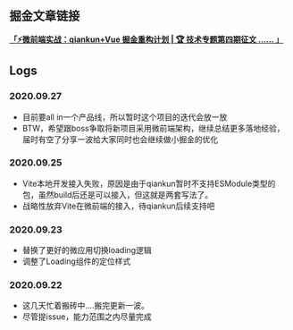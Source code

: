 
## 掘金文章链接
**[「⚡微前端实战：qiankun+Vue 掘金重构计划 | 🏆 技术专题第四期征文 ...... 」](https://juejin.im/post/6874213637687345159)**

## Logs
### 2020.09.27
* 目前要all in一个产品线，所以暂时这个项目的迭代会放一放
* BTW，希望跟boss争取将新项目采用微前端架构，继续总结更多落地经验，届时有空了分享一波给大家同时也会继续做小掘金的优化


### 2020.09.25
* Vite本地开发接入失败，原因是由于qiankun暂时不支持ESModule类型的包，虽然build后还是可以接入，但这就是两套写法了。
* 战略性放弃Vite在微前端的接入，待qiankun后续支持吧


### 2020.09.23
* 替换了更好的微应用切换loading逻辑
* 调整了Loading组件的定位样式


### 2020.09.22
* 这几天忙着搬砖中....搬完更新一波。
* 尽管提issue，能力范围之内尽量完成
